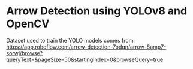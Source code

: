 # Arrow Detection using YOLOv8 and OpenCV
Dataset used to train the YOLO models comes from: https://app.roboflow.com/arrow-detection-7odgn/arrow-8amp7-sorwj/browse?queryText=&pageSize=50&startingIndex=0&browseQuery=true
